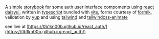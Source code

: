 A simple [storybook](https://storybook.js.org/) for some auth user interface compoments using [react daisyui](https://react.daisyui.com/), written in [typescript](https://www.typescriptlang.org/) bundled with [vite](vitejs.dev), forms courtesy of [formik](https://formik.org/), validation by [yup](https://github.com/jquense/yup) and using [tailwind](https://tailwindcss.com/) and [tailwindcss-animate](https://www.npmjs.com/package/tailwindcss-animate#changing-animation-delay)

see live at [https://0b1kn00b.github.io/react_auth/](https://0b1kn00b.github.io/react_auth/)